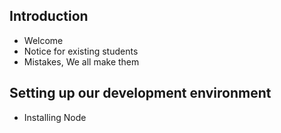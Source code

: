 ## Introduction
  - Welcome
  - Notice for existing students
  - Mistakes, We all make them
## Setting up our development environment
  - Installing Node
